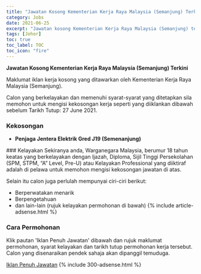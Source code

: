 ```yaml
---
title: "Jawatan Kosong Kementerian Kerja Raya Malaysia (Semanjung) Terkini" 
category: Jobs 
date: 2021-06-25 
excerpt: "Jawatan kosong Kementerian Kerja Raya Malaysia (Semanjung) terkini untuk kekosongan Penjaga Jentera Elektrik Gred J19 (Semenanjung)" 
tags: [Johor] 
toc: true 
toc_label: TOC 
toc_icon: "fire" 
--- 
```


**Jawatan Kosong Kementerian Kerja Raya Malaysia (Semanjung) Terkini**

Maklumat iklan kerja kosong yang ditawarkan oleh Kementerian Kerja Raya Malaysia (Semanjung). 

Calon yang berkelayakan dan memenuhi syarat-syarat yang ditetapkan sila memohon untuk mengisi kekosongan kerja seperti yang diiklankan dibawah sebelum Tarikh Tutup: 27 June 2021. 
### Kekosongan 
<ul>
<li><strong>Penjaga Jentera Elektrik Gred J19 (Semenanjung)</strong></li>
</ul> 
### Kelayakan 
Sekiranya anda, Warganegara Malaysia, berumur 18 tahun keatas yang berkelayakan dengan Ijazah, Diploma, Sijil Tinggi Persekolahan (SPM, STPM, “A” Level, Pre-U) atau Kelayakan Professional yang diiktiraf adalah di pelawa untuk memohon mengisi kekosongan jawatan di atas.

Selain itu calon juga perlulah mempunyai ciri-ciri berikut:
- Berperwatakan menarik
- Berpengetahuan
- dan lain-lain (rujuk kelayakan permohonan di bawah) 
{% include article-adsense.html %} 
### Cara Permohonan 
Klik pautan 'Iklan Penuh Jawatan' dibawah dan rujuk maklumat permohonan, syarat kelayakan dan tarikh tutup permohonan kerja tersebut.
Calon yang disenaraikan pendek sahaja akan dipanggil temuduga.

<a href="http://www.kkr.gov.my/public/Iklan%20Pengambilan%20MySTEP%20KKR%202021_1.pdf" class="btn btn--info" target="_blank" rel="nofollow noopenner">Iklan Penuh Jawatan</a> 
{% include 300-adsense.html %} 